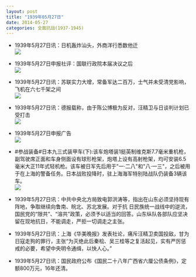 ```yaml
---
layout: post
title: "1939年05月27日"
date: 2014-05-27
categories: 全面抗战(1937-1945)
---
```


<meta name="referrer" content="no-referrer" />

- 1939年5月27日讯：日机轰炸汕头，外商洋行悉数他迁 <br/><img src="https://ww3.sinaimg.cn/large/aca367d8jw1egt4ttuhs3j20i60dote9.jpg" />

- 1939年5月27日申报社评：国联行政院本届决议之后 <br/><img src="https://ww2.sinaimg.cn/large/aca367d8jw1egt33dls3lj20jb0y0qih.jpg" />

- 1939年5月27日讯：苏联实力大增，常备军达二百万，士气并未受清党影响，飞机在六七千架之间 <br/><img src="https://ww2.sinaimg.cn/large/aca367d8jw1egsufhk2w2j20910ib42w.jpg" />

- 1939年5月27日讯：德报载称，由于陈公博极为反对，汪精卫与日谈判计划已受打击 <br/><img src="https://ww2.sinaimg.cn/large/aca367d8jw1egsp8gcnfvj20600aqab6.jpg" />

- 1939年5月27日申报广告 <br/><img src="https://ww1.sinaimg.cn/large/aca367d8jw1egsnhzn1jaj20ci0kf0xd.jpg" />

- #参战装备#日本九三式装甲车(下):该车炮塔装1挺英制维克斯7.7毫米重机枪，副驾驶席正面和车身侧面设有球形枪架，炮塔上设有高射枪架，均可安装6.5毫米大正11年式轻机枪。该车被日军先后用于"一·二八"和"八·一三"，之后被用于在上海的警备任务。日本战败投降时，驻上海海军特别陆战队仍装备3辆该车。 <br/><img src="https://ww4.sinaimg.cn/large/aca367d8jw1egslr46eesj20e8082dh8.jpg" />

- 1939年5月27日讯：中共中央北方局致电郭洪涛等，指出在山东必须坚持现有阵地，争取继续向鲁南、皖北、苏北发展。对于抗 日民族统一战线中的逆流，国民党的“限共”、“溶共”政策，必须予以适当的回答。山东纵队各部队应坚决留在现地抗日，不能调走，严拒一切调走之主张。 

- 1939年5月27日讯：上海《华美晚报》发表社论，痛斥汪精卫卖国投敌，甘为日寇走狗的罪行，主张“为灭绝此后秦桧、吴三桂等之复活起见，实有严厉惩戒的必要，希望中央明令通缉，以快人心。” 

- 1939年5月27日讯：国民政府公布《国民二十八年广西省六厘公债条例》，定额800万元，16年还清。 

